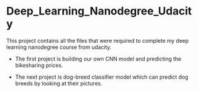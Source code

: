 # Deep_Learning_Nanodegree_Udacity

This project contains all the files that were required to complete my deep learning nanodegree course from udacity.
- The first project is building our own CNN model and predicting the bikesharing prices.


- The next project is dog-breed classifier model which can predict dog breeds by looking at their pictures.
